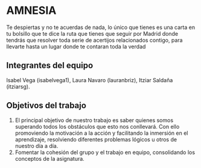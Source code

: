 # AMNESIA

Te despiertas y no te acuerdas de nada, lo único que tienes es una carta en tu bolsillo que te dice la ruta que tienes que seguir por Madrid donde tendrás que resolver toda serie de acertijos relacionados contigo, para llevarte hasta un lugar donde te contaran toda la verdad 
## Integrantes del equipo

Isabel Vega (isabelvega1), Laura Navaro (lauranbriz), Itziar Saldaña (itziarsg).

## Objetivos del trabajo

1. El principal objetivo de nuestro trabajo es saber quienes somos superando todos los obstáculos que esto nos conllevará. Con ello promoviendo la motivación a la acción y facilitando la inmersión en el aprendizaje, resolviendo diferentes problemas lógicos u otros de nuestro día a día.
2. Fomentar la cohesión del grupo y el trabajo en equipo, consolidando los conceptos de la asignatura.
